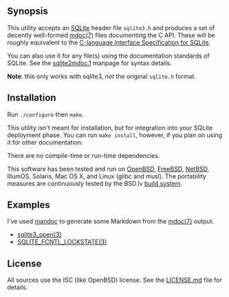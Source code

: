 ## Synopsis

This utility accepts an [SQLite](https://www.sqlite.org) header file
`sqlite3.h` and produces a set of decently well-formed
[mdoc(7)](https://man.openbsd.org/mdoc.7) files
documenting the C API.
These will be roughly equivalent to the [C-language Interface
Specification for SQLite](https://www.sqlite.org/c3ref/intro.html).

You can also use it for any file(s) using the documentation standards of
SQLite.
See the [sqlite2mdoc.1](sqlite2mdoc.1) manpage for syntax details.

**Note**: this only works with sqlite3, *not* the original `sqlite.h`
format.

## Installation

Run `./configure` then `make`.

This utility isn't meant for installation, but for integration into your
SQLite deployment phase.  You can run `make install`, however, if you
plan on using it for other documentation.

There are no compile-time or run-time dependencies.

This software has been tested and run on 
[OpenBSD](https://www.openbsd.org),
[FreeBSD](https://www.freebsd.org),
[NetBSD](https://www.netbsd.org),
IllumOS, Solaris, Mac OS X, and Linux (glibc and musl).
The portability measures are continuously tested by the BSD.lv
[build system](https://kristaps.bsd.lv/cgi-bin/minci.cgi/index.html?project-name=sqlite2mdoc).

## Examples

I've used [mandoc](https://mandoc.bsd.lv) to generate some Markdown from
the [mdoc(7)](https://man.openbsd.org/mdoc.7) output.

- [sqlite3\_open(3)](samples/sample3_open.3.md)
- [SQLITE\_FCNTL\_LOCKSTATE(3)](samples/SQLITE_FCNTL_LOCKSTATE.3.md)

## License

All sources use the ISC (like OpenBSD) license.
See the [LICENSE.md](LICENSE.md) file for details.
